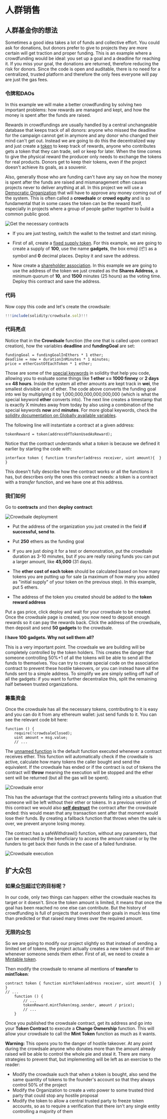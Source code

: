 # 人群销售

## 人群基金你的想法

Sometimes a good idea takes a lot of funds and collective effort. You could ask for donations, but donors prefer to give to projects they are more certain will get traction and proper funding. This is an example where a crowdfunding would be ideal: you set up a goal and a deadline for reaching it. If you miss your goal, the donations are returned, therefore reducing the risk for donors. Since the code is open and auditable, there is no need for a centralized, trusted platform and therefore the only fees everyone will pay are just the gas fees.

### 令牌和DAOs

In this example we will make a better crowdfunding by solving two important problems: how rewards are managed and kept, and how the money is spent after the funds are raised.

Rewards in crowdfundings are usually handled by a central unchangeable database that keeps track of all donors: anyone who missed the deadline for the campaign cannot get in anymore and any donor who changed their mind can't get out. Instead we are going to do this the decentralized way and just create a [token](./token) to keep track of rewards, anyone who contributes gets a token that they can trade, sell or keep for later. When the time comes to give the physical reward the producer only needs to exchange the tokens for real products. Donors get to keep their tokens, even if the project doesn't achieve its goals, as a souvenir.

Also, generally those who are funding can't have any say on how the money is spent after the funds are raised and mismanagement often causes projects never to deliver anything at all. In this project we will use a [Democratic Organization](./dao) that will have to approve any money coming out of the system. This is often called a **crowdsale** or **crowd equity** and is so fundamental that in some cases the token can be the reward itself, especially in projects where a group of people gather together to build a common public good.

![Get the necessary contracts](/images/tutorial/token-crowdsale.png)

* If you are just testing, switch the wallet to the testnet and start mining.

* First of all, create a [fixed supply token](./token#the-code). For this example, we are going to create a supply of **100**, use the name **gadgets**, the box emoji (📦) as a symbol and **0** decimal places. Deploy it and save the address.

* Now create a [shareholder association](./dao#the-shareholder-association). In this example we are going to use the address of the token we just created as the **Shares Address**, a minimum quorum of **10**, and **1500** minutes (25 hours) as the voting time. Deploy this contract and save the address.

### 代码

Now copy this code and let's create the crowdsale:

```js
!!!include(solidity/crowdsale.sol)!!!
```

### 代码亮点

Notice that in the **Crowdsale** function (the one that is called upon contract creation), how the variables **deadline** and **fundingGoal** are set:

    fundingGoal = fundingGoalInEthers * 1 ether;
    deadline = now + durationInMinutes * 1 minutes;
    price = etherCostOfEachToken * 1 ether;

Those are some of the [special keywords](https://solidity.readthedocs.io/en/latest/units-and-global-variables.html) in solidity that help you code, allowing you to evaluate some things like **1 ether == 1000 finney** or **2 days == 48 hours**. Inside the system all ether amounts are kept track in **wei**, the smallest divisible unit of ether. The code above converts the funding goal into wei by multiplying it by 1,000,000,000,000,000,000 (which is what the special keyword **ether** converts into). The next line creates a timestamp that is exactly X minutes away from today by also using a combination of the special keywords **now** and **minutes**. For more global keywords, check the [solidity documentation on Globally available variables](https://solidity.readthedocs.io/en/latest/units-and-global-variables.html).

The following line will instantiate a contract at a given address:

    tokenReward = token(addressOfTokenUsedAsReward);

Notice that the contract understands what a *token* is because we defined it earlier by starting the code with:

    interface token { function transfer(address receiver, uint amount){  } }

This doesn't fully describe how the contract works or all the functions it has, but describes only the ones this contract needs: a token is a contract with a *transfer* function, and we have one at this address.

### 我们如何

Go to **contracts** and then **deploy contract**:

![Crowdsale deployment](/images/tutorial/crowdsale-deploy.png)

* Put the address of the organization you just created in the field **if successful, send to**.

* Put **250** ethers as the funding goal

* If you are just doing it for a test or demonstration, put the crowdsale duration as 3-10 minutes, but if you are really raising funds you can put a larger amount, like **45,000** (31 days).

* The **ether cost of each token** should be calculated based on how many tokens you are putting up for sale (a maximum of how many you added as "initial supply" of your token on the previous step). In this example, put 5 ethers.

* The address of the token you created should be added to the **token reward address**

Put a gas price, click deploy and wait for your crowdsale to be created. Once the crowdsale page is created, you now need to deposit enough rewards so it can pay the rewards back. Click the address of the crowdsale, then deposit and send **50 gadgets** to the crowdsale.

**I have 100 gadgets. Why not sell them all?**

This is a very important point. The crowdsale we are building will be completely controlled by the token holders. This creates the danger that someone controlling 50%+1 of all the tokens will be able to send all the funds to themselves. You can try to create special code on the association contract to prevent these hostile takeovers, or you can instead have all the funds sent to a simple address. To simplify we are simply selling off half of all the gadgets: if you want to further decentralize this, split the remaining half between trusted organizations.

### 筹集资金

Once the crowdsale has all the necessary tokens, contributing to it is easy and you can do it from any ethereum wallet: just send funds to it. You can see the relevant code bit here:

    function () {
        require(!crowdsaleClosed);
        uint amount = msg.value;
        // ...

The [unnamed function](https://solidity.readthedocs.io/en/latest/contracts.html#fallback-function) is the default function executed whenever a contract receives ether. This function will automatically check if the crowdsale is active, calculate how many tokens the caller bought and send the equivalent. If the crowdsale has ended or if the contract is out of tokens the contract will **throw** meaning the execution will be stopped and the ether sent will be returned (but all the gas will be spent).

![Crowdsale error](/images/tutorial/crowdsale-error.png)

This has the advantage that the contract prevents falling into a situation that someone will be left without their ether or tokens. In a previous version of this contract we would also [**self destruct**](https://solidity.readthedocs.io/en/latest/units-and-global-variables.html#contract-related) the contract after the crowdsale ended: this would mean that any transaction sent after that moment would lose their funds. By creating a fallback function that throws when the sale is over, we prevent anyone losing money.

The contract has a safeWithdrawl() function, without any parameters, that can be executed by the beneficiary to access the amount raised or by the funders to get back their funds in the case of a failed fundraise.

![Crowdsale execution](/images/tutorial/crowdsale-execute.png)

## 扩大众包

### 如果众包超过它的目标呢？

In our code, only two things can happen: either the crowdsale reaches its target or it doesn't. Since the token amount is limited, it means that once the goal has been reached no one else can contribute. But the history of crowdfunding is full of projects that overshoot their goals in much less time than predicted or that raised many times over the required amount.

### 无限的众包

So we are going to modify our project slightly so that instead of sending a limited set of tokens, the project actually creates a new token out of thin air whenever someone sends them ether. First of all, we need to create a [Mintable token](./token#central-mint).

Then modify the crowdsale to rename all mentions of **transfer** to **mintToken**:

    contract token { function mintToken(address receiver, uint amount){  } }
    // ...
        function () {
            // ...
            tokenReward.mintToken(msg.sender, amount / price);
            // ...
        }

Once you published the crowdsale contract, get its address and go into your **Token Contract** to execute a **Change Ownership** function. This will allow your crowdsale to call the **Mint Token** function as much as it wants.

**Warning:**  This opens you to the danger of hostile takeover. At any point during the crowdsale anyone who donates more than the amount already raised will be able to control the whole pie and steal it. There are many strategies to prevent that, but implementing will be left as an exercise to the reader:

* Modify the crowdsale such that when a token is bought, also send the same quantity of tokens to the founder's account so that they always control 50% of the project
* Modify the Organization to create a veto power to some trusted third party that could stop any hostile proposal
* Modify the token to allow a central trusted party to freeze token accounts, so as to require a verification that there isn't any single entity controlling a majority of them